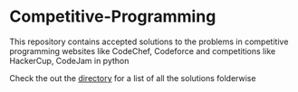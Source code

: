 # Competitive-Programming
This repository contains accepted solutions to the problems in competitive programming websites like CodeChef, Codeforce and competitions like HackerCup, CodeJam in python 

Check the out the [directory](https://github.com/jai-dewani/Competitive-Programming/blob/master/DIRECTORY.md) for a list of all the solutions folderwise
